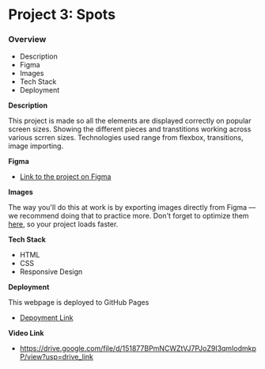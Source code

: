 # Project 3: Spots

### Overview

- Description
- Figma
- Images
- Tech Stack
- Deployment

**Description**

This project is made so all the elements are displayed correctly on popular screen sizes. Showing the different pieces and transtitions working across various scrren sizes. Technologies used range from flexbox, transitions, image importing.

**Figma**

- [Link to the project on Figma](https://www.figma.com/file/BBNm2bC3lj8QQMHlnqRsga/Sprint-3-Project-%E2%80%94-Spots?type=design&node-id=2%3A60&mode=design&t=afgNFybdorZO6cQo-1)

**Images**

The way you'll do this at work is by exporting images directly from Figma — we recommend doing that to practice more. Don't forget to optimize them [here](https://tinypng.com/), so your project loads faster.

**Tech Stack**

- HTML
- CSS
- Responsive Design

**Deployment**

This webpage is deployed to GitHub Pages

- [Depoyment Link](https://jayali845.github.io/se_project_spots/)

**Video Link**

- https://drive.google.com/file/d/151877BPmNCWZtVJ7PJoZ9I3qmIodmkpP/view?usp=drive_link
